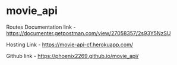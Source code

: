 # movie_api

Routes Documentation link - https://documenter.getpostman.com/view/27058357/2s93Y5NzSU

Hosting Link - https://movie-api-cf.herokuapp.com/

Github link - https://phoenix2269.github.io/movie_api/
 
